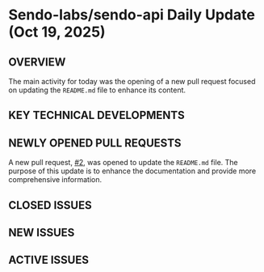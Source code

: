 # Sendo-labs/sendo-api Daily Update (Oct 19, 2025)
## OVERVIEW 
The main activity for today was the opening of a new pull request focused on updating the `README.md` file to enhance its content.
## KEY TECHNICAL DEVELOPMENTS

## NEWLY OPENED PULL REQUESTS
A new pull request, [#2](https://github.com/Sendo-labs/sendo-api/pull/2), was opened to update the `README.md` file. The purpose of this update is to enhance the documentation and provide more comprehensive information.

## CLOSED ISSUES

## NEW ISSUES

## ACTIVE ISSUES